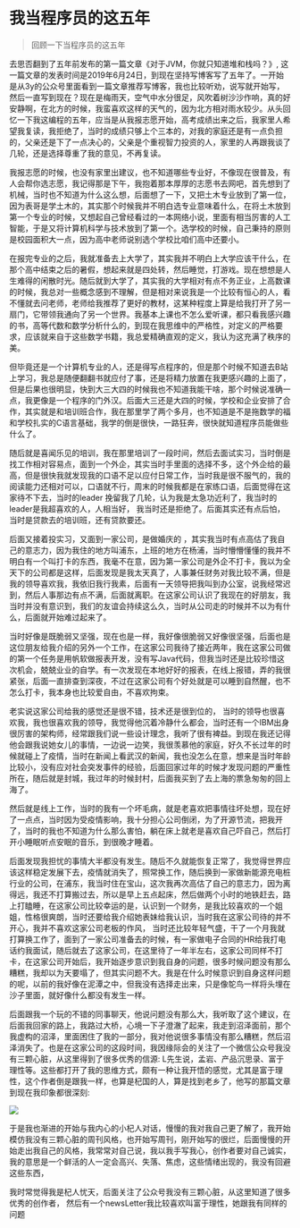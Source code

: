 # 我当程序员的这五年

> 回顾一下当程序员的这五年

去思否翻到了五年前发布的第一篇文章《对于JVM，你就只知道堆和栈吗？》,  这一篇文章的发表时间是2019年6月24日，到现在坚持写博客写了五年了。一开始是从3y的公众号里面看到一篇文章推荐写博客，我也比较听劝，说写就开始写，然后一直写到现在？现在是梅雨天，空气中水分很足，风吹着树沙沙作响，真的好安静啊，在北方的时候，我蛮喜欢这样的天气的，因为北方相对雨水较少。从头回忆一下我这编程的五年，应当是从我报志愿开始，高考成绩出来之后，我家里人希望我复读，我拒绝了，当时的成绩只够上个三本的，对我的家庭还是有一点负担的，父亲还是下了一点决心的，父亲是个重视智力投资的人，家里的人再跟我谈了几轮，还是选择尊重了我的意见，不再复读。

我报志愿的时候，也没有家里出建议，也不知道哪些专业好，不像现在很普及，有人会帮你选志愿，我记得那是下午，我抱着那本厚厚的志愿书去网吧，首先想到了机械，当时也不知道为什么这么想，后面想了一下，又把土木专业放到了第一位，因为表哥是学土木的，其实那个时候我并不明白选专业意味着什么，在将土木放到第一个专业的时候，又想起自己曾经看过的一本网络小说，里面有相当厉害的人工智能，于是又将计算机科学与技术放到了第一个。选学校的时候，自己秉持的原则是校园面积大一点，因为高中老师说别选个学校比咱们高中还要小。

在报完专业的之后，我就准备去上大学了，其实我并不明白上大学应该干什么，在那个高中结束之后的暑假，想起来就是四处转，然后睡觉，打游戏。现在想想是人生难得的闲散时光。随后就到大学了，其实我的大学相对有点不务正业，上高数课的时候，我总对一些概念感到不理解，但是相对来说我是一个比较有恒心的人，看不懂就去问老师，老师给我推荐了更好的教材，这某种程度上算是给我打开了另一扇门，它带领我通向了另一个世界。我基本上课也不怎么爱听课，都只看我感兴趣的书，高等代数和数学分析什么的，到现在我思维中的严格性，对定义的严格要求，应该就来自于这些数学书籍，我总爱精确直观的定义，我认为这充满了秩序的美。

但毕竟还是一个计算机专业的人，还是得写点程序的，但是那个时候不知道去B站上学习，我总是随便翻翻书就应付了事，还是将精力放置在我更感兴趣的上面了，但是后果也很明显，快到大三大四的时候我也不知道我能干啥，那个时候说准确一点，我更像是一个程序的门外汉。后面大三还是大四的时候，学校和企业安排了合作，其实就是和培训班合作，我在那里学了两个多月，也不知道是不是拖数学的福和学校扎实的C语言基础，我学的倒是很快，一路狂奔，很快就知道程序员能做些什么了。

随后就是喜闻乐见的培训，我在那里培训了一段时间，然后去面试实习，当时倒是找工作相对容易点，面到一个外企，其实当时手里面的选择不多，这个外企给的最高，但是很快我就发现我的口语不足以应付日常工作，当时我是很不服气的，我的阅读能力还相对可以，口语就不行，周末的时候我都是在家练口语，后面觉得在这家待不下去，当时的leader 挽留我了几轮，认为我是太急功近利了，我当时的leader是我超喜欢的人，人相当好， 我当时还是拒绝了。后面其实还有点后怕，当时是贷款去的培训班，还有贷款要还。

后面又接着投实习，又面到一家公司，是做婚庆的 ，其实我当时有点高估了我自己的意志力，因为我住的地方叫浦东，上班的地方在杨浦，当时懵懵懂懂的我并不明白有一个叫打卡的东西，我毫不在意，因为第一家公司是外企不打卡，我以为全天下的公司都是这样，后面发现是我太天真了，人事兼任财务对我比较不满，但是我的领导喜欢我，我依旧我行我素，后面有一天领导把我叫到办公室，说我经常迟到，然后人事那边有点不满，后面就离职。在这家公司认识了我现在的好朋友，我当时并没有意识到，我们的友谊会持续这么久，当时从公司走的时候并不以为有什么，后面就开始难过起来了。

当时好像是既脆弱又坚强，现在也是一样，我好像很脆弱又好像很坚强，后面也是这位朋友给我介绍的另外一个工作，在这家公司我待了接近两年，我在这家公司做的第一个任务是用帆软做报表开发，没有写Java代码，但我当时还是比较珍惜这次机会，兢兢业业的自学。有一次发现在本地好好的报表，在线上报错，弄的我很紧张，后面一直排查到深夜，不过在这家公司有个好处就是可以睡到自然醒，也不怎么打卡，我本身也比较爱自由，不喜欢拘束。

老实说这家公司给我的感觉还是很不错，技术还是很到位的， 当时的领导也很喜欢我，我也很喜欢我的领导，我觉得他沉着冷静什么都会，当时还有一个IBM出身很厉害的架构师，经常跟我们说一些设计理念，我听了很有裨益。到现在我还记得他会跟我说她女儿的事情，一边说一边笑，我很羡慕他的家庭，好久不长过年的时候就碰上了疫情，当时在新闻上看武汉的新闻，我也没怎么在意，想来是当时年龄比较小，没有应对社会突发事件的经验，后面回家过年的时候才发现问题的严重性所在，随后就是封城，我过年的时候封村，后面我买到了去上海的票急匆匆的回上海了。

然后就是线上工作，当时的我有一个坏毛病，就是老喜欢把事情往坏处想，现在好了一点点，当时因为受疫情影响，我十分担心公司倒闭，为了开源节流，把我开了，当时的我也不知道为什么那么害怕，躺在床上就老是喜欢自己吓自己，然后打开小睡眠听点安眠的音乐，到很晚才睡着。

后面发现我担忧的事情大半都没有发生。随后不久就能恢复正常了，我觉得世界应该这样稳定发展下去，疫情就消失了，照常换工作，随后换到一家做新能源充电桩行业的公司，在浦东，我当时住在宝山，这次我再次高估了自己的意志力，因为离得远，我还不打算搬过去，所以是早上五点起床，然后做两个小时的地铁赶去，路上打瞌睡，在这家公司比较幸运的是，认识到一个财务，是我比较喜欢的一个姐姐，性格很爽朗，当时还要给我介绍她表妹给我认识，当时我在这家公司待的并不开心，我并不喜欢这家公司老板的作风， 当时还比较年轻气盛，干了一个月我就打算换工作了，面到了一家公司准备去的时候，有一家做电子合同的HR给我打电话约我面试，随后就去了这家公司，在这里待了一年半左右，这家公司同样不打卡，在这家公司开始后，我开始逐步意识到我自身的问题，很多时候问题没有那么糟糕，我却以为天要塌了，但其实问题不大。我是在什么时候意识到自身这样问题的呢，以前的我好像在泥潭之中，但我没有选择走出来，只是像鸵鸟一样将头埋在沙子里面，就好像什么都没有发生一样。

后面跟我一个玩的不错的同事聊天，他说问题没有那么大，我听取了这个建议，在后面我回家的路上，我路过大桥，心境一下子澄澈了起来，我走到沼泽面前，那个我虚构的沼泽，里面困住了我的一部分，我对他说很多事情没有那么糟糕，然后沼泽消失了。也是在这家公司的这段时间，我因缘际会的关注了一个微信公众号我没有三颗心脏，从这里得到了很多优秀的信源: L先生说，孟岩、产品沉思录、富于理性等。这些都打开了我的思维方式，颇有一种让我开悟的感觉，尤其是富于理性，这个作者倒是跟我一样，也算是杞国的人，算是找到老乡了，他写的那篇文章到现在我印象都很深刻:

![](https://a.a2k6.com/gerald/i/2024/06/30/6of0w.jpg)

于是我也渐进的开始与我内心的小杞人对话，慢慢的我对我自己更了解了，我开始模仿我没有三颗心脏的周刊风格，也开始写周刊，刚开始写的很烂，后面慢慢的开始走出我自己的风格，我常常对自己说，我以我手写我心，创作者要对自己诚实，我的意思是一个鲜活的人一定会高兴、失落、焦虑，这些情绪出现的，我没有回避这些东西，



我时常觉得我是杞人忧天，后面关注了公众号我没有三颗心脏，从这里知道了很多优秀的创作者， 然后有一个newsLetter我比较喜欢叫富于理性，她跟我有同样的问题











